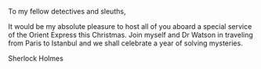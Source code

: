 To my fellow detectives and sleuths,

It would be my absolute pleasure to host all of you aboard a special service of the Orient Express this Christmas. Join myself and Dr Watson in traveling from Paris to Istanbul and we shall celebrate a year of solving mysteries.

Sherlock Holmes
